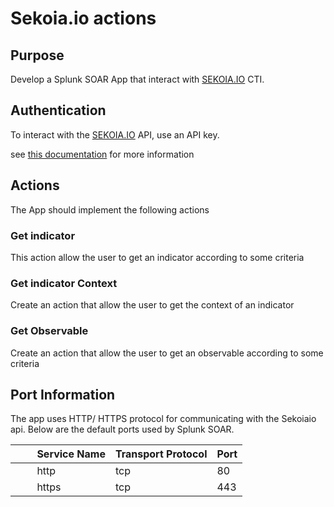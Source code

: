 [comment]: # "File: README.md"
[comment]: # "Copyright (c) SEKOIA.IO, 2023"
[comment]: # ""
[comment]: # "Licensed under the Apache License, Version 2.0 (the 'License');"
[comment]: # "you may not use this file except in compliance with the License."
[comment]: # "You may obtain a copy of the License at"
[comment]: # ""
[comment]: # "    http://www.apache.org/licenses/LICENSE-2.0"
[comment]: # ""
[comment]: # "Unless required by applicable law or agreed to in writing, software distributed under"
[comment]: # "the License is distributed on an 'AS IS' BASIS, WITHOUT WARRANTIES OR CONDITIONS OF ANY KIND,"
[comment]: # "either express or implied. See the License for the specific language governing permissions"
[comment]: # "and limitations under the License."
[comment]: # ""
# Sekoia.io actions
## Purpose

Develop a Splunk SOAR App that interact with [SEKOIA.IO](http://SEKOIA.IO) CTI.

## Authentication

To interact with the [SEKOIA.IO](http://SEKOIA.IO) API, use an API key.

see [this documentation](https://docs.sekoia.io/cti/features/integrations/api/) for more information

## Actions

The App should implement the following actions

### Get indicator

This action  allow the user to get an indicator according to some criteria

### Get indicator Context

Create an action that allow the user to get the context of an indicator

### Get Observable

Create an action that allow the user to get an observable according to some criteria

## Port Information

The app uses HTTP/ HTTPS protocol for communicating with the Sekoiaio api. Below are the default
ports used by Splunk SOAR.

|         Service Name | Transport Protocol | Port |
|----------------------|--------------------|------|
|         http         | tcp                | 80   |
|         https        | tcp                | 443  |
